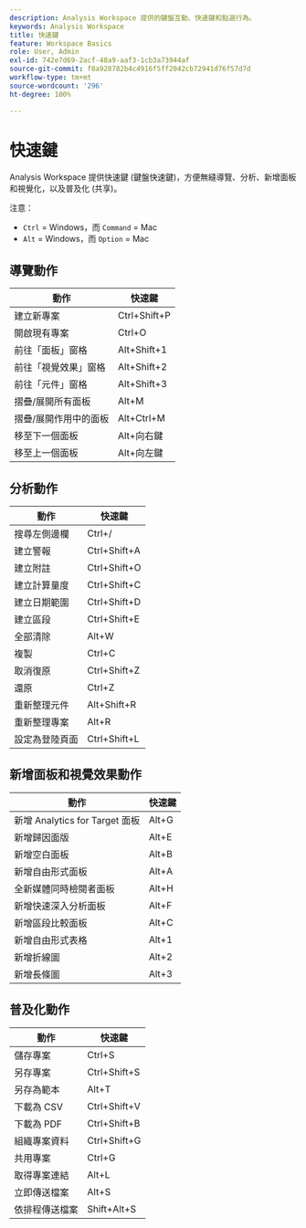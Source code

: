 ```yaml
---
description: Analysis Workspace 提供的鍵盤互動、快速鍵和點選行為。
keywords: Analysis Workspace
title: 快速鍵
feature: Workspace Basics
role: User, Admin
exl-id: 742e7d69-2acf-48a9-aaf3-1cb3a73944af
source-git-commit: f8a928782b4c4916f5ff2042cb72941d76f57d7d
workflow-type: tm+mt
source-wordcount: '296'
ht-degree: 100%

---
```


# 快速鍵

Analysis Workspace 提供快速鍵 (鍵盤快速鍵)，方便無縫導覽、分析、新增面板和視覺化，以及普及化 (共享)。

注意：
* `Ctrl` = Windows，而 `Command` = Mac
* `Alt` = Windows，而 `Option` = Mac

## 導覽動作

| 動作 | 快速鍵 |
| --- | --- |
| 建立新專案 | Ctrl+Shift+P |
| 開啟現有專案 | Ctrl+O |
| 前往「面板」窗格 | Alt+Shift+1 |
| 前往「視覺效果」窗格 | Alt+Shift+2 |
| 前往「元件」窗格 | Alt+Shift+3 |
| 摺疊/展開所有面板 | Alt+M |
| 摺疊/展開作用中的面板 | Alt+Ctrl+M |
| 移至下一個面板 | Alt+向右鍵 |
| 移至上一個面板 | Alt+向左鍵 |

## 分析動作

| 動作 | 快速鍵 |
| --- | --- |
| 搜尋左側邊欄 | Ctrl+/ |
| 建立警報 | Ctrl+Shift+A |
| 建立附註 | Ctrl+Shift+O |
| 建立計算量度 | Ctrl+Shift+C |
| 建立日期範圍 | Ctrl+Shift+D |
| 建立區段 | Ctrl+Shift+E |
| 全部清除 | Alt+W |
| 複製 | Ctrl+C |
| 取消復原 | Ctrl+Shift+Z |
| 還原 | Ctrl+Z |
| 重新整理元件 | Alt+Shift+R |
| 重新整理專案 | Alt+R |
| 設定為登陸頁面 | Ctrl+Shift+L |

## 新增面板和視覺效果動作

| 動作 | 快速鍵 |
| ---|---|
| 新增 Analytics for Target 面板 | Alt+G |
| 新增歸因面版 | Alt+E |
| 新增空白面板 | Alt+B |
| 新增自由形式面板 | Alt+A |
| 全新媒體同時檢閱者面板 | Alt+H |
| 新增快速深入分析面板 | Alt+F |
| 新增區段比較面板 | Alt+C |
| 新增自由形式表格 | Alt+1 |
| 新增折線圖 | Alt+2 |
| 新增長條圖 | Alt+3 |

## 普及化動作

| 動作 | 快速鍵 |
| --- | --- |
| 儲存專案 | Ctrl+S |
| 另存專案 | Ctrl+Shift+S |
| 另存為範本 | Alt+T |
| 下載為 CSV | Ctrl+Shift+V |
| 下載為 PDF | Ctrl+Shift+B |
| 組織專案資料 | Ctrl+Shift+G |
| 共用專案 | Ctrl+G |
| 取得專案連結 | Alt+L |
| 立即傳送檔案 | Alt+S |
| 依排程傳送檔案 | Shift+Alt+S |
